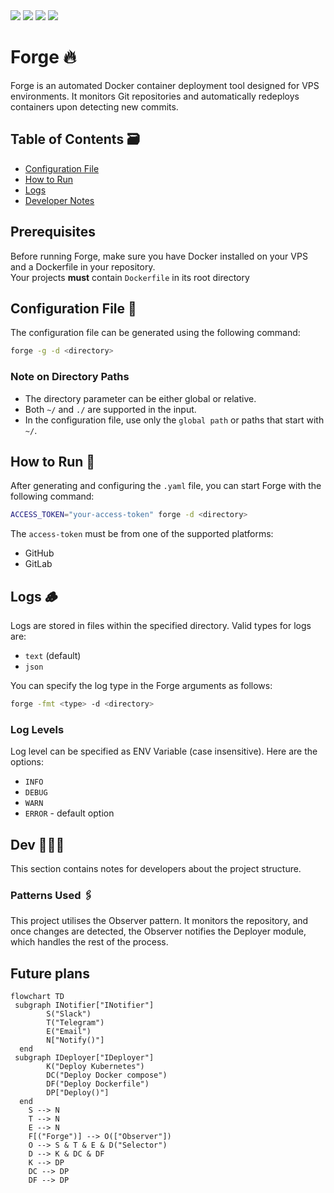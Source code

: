 <div align="left">
  <img src="https://img.shields.io/badge/golang-242424?logo=go&style=for-the-badge&logoColor=00ADD8"/>
  <img src="https://img.shields.io/badge/github-242424?logo=github&style=for-the-badge&logoColor=ffffff"/>
  <img src="https://img.shields.io/badge/gitlab-242424?logo=gitlab&style=for-the-badge&logoColor=FC6D26"/>
  <img src="https://img.shields.io/badge/docker-242424?logo=docker&style=for-the-badge&logoColor=2496ED"/>
</div>

# Forge 🔥

Forge is an automated Docker container deployment tool designed for VPS environments.
It monitors Git repositories and automatically redeploys containers upon detecting new commits.

## Table of Contents 🗃️

- [Configuration File](#configuration-file-)
- [How to Run](#how-to-run-)
- [Logs](#logs-)
- [Developer Notes](#dev-)

## Prerequisites

Before running Forge, make sure you have Docker installed on your VPS and a Dockerfile in your repository.  
Your projects **must** contain `Dockerfile` in its root directory

## Configuration File 🔧

The configuration file can be generated using the following command:

```sh
forge -g -d <directory>
```

### Note on Directory Paths

- The directory parameter can be either global or relative.
- Both `~/` and `./` are supported in the input.
- In the configuration file, use only the `global path` or paths that start with `~/`.

## How to Run 🐉

After generating and configuring the `.yaml` file, you can start Forge with the following command:

```sh
ACCESS_TOKEN="your-access-token" forge -d <directory>
```

The `access-token` must be from one of the supported platforms:

- GitHub
- GitLab

## Logs 🪵

Logs are stored in files within the specified directory. Valid types for logs are:

- `text` (default)
- `json`

You can specify the log type in the Forge arguments as follows:

```sh
forge -fmt <type> -d <directory>
```

### Log Levels

Log level can be specified as ENV Variable (case insensitive). Here are the options:

- `INFO`
- `DEBUG`
- `WARN`
- `ERROR` - default option

## Dev 🧑🏻‍💻

This section contains notes for developers about the project structure.

### Patterns Used 🖇️

This project utilises the Observer pattern. It monitors the repository, and once changes are detected, the Observer notifies the Deployer module, which handles the rest of the process.  

## Future plans

```mermaid
flowchart TD
 subgraph INotifier["INotifier"]
        S("Slack")
        T("Telegram")
        E("Email")
        N["Notify()"]
  end
 subgraph IDeployer["IDeployer"]
        K("Deploy Kubernetes")
        DC("Deploy Docker compose")
        DF("Deploy Dockerfile")
        DP["Deploy()"]
  end
    S --> N
    T --> N
    E --> N
    F[("Forge")] --> O(["Observer"])
    O --> S & T & E & D("Selector")
    D --> K & DC & DF
    K --> DP
    DC --> DP
    DF --> DP
```
